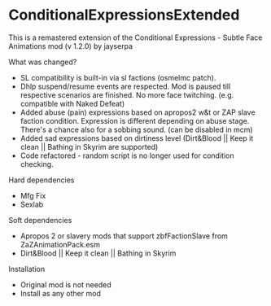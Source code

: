 # ConditionalExpressionsExtended

This is a remastered extension of the Conditional Expressions - Subtle Face Animations mod (v 1.2.0) by jayserpa
 
What was changed?
- SL compatibility is built-in via sl factions (osmelmc patch).
- Dhlp suspend/resume events are respected. Mod is paused till respective scenarios are finished. No more face twitching. (e.g. compatible with Naked Defeat)
- Added abuse (pain) expressions based on apropos2 w&t or ZAP slave faction condition. Expression is different depending on abuse stage. There's a chance also for a sobbing sound. (can be disabled in mcm)
- Added sad expressions based on dirtiness level (Dirt&Blood || Keep it clean || Bathing in Skyrim are supported)
- Code refactored - random script is no longer used for condition checking.
 
Hard dependencies
- Mfg Fix
- Sexlab
 
Soft dependencies
- Apropos 2 or slavery mods that support zbfFactionSlave from ZaZAnimationPack.esm
- Dirt&Blood || Keep it clean || Bathing in Skyrim
 
Installation
- Original mod is not needed
- Install as any other mod
